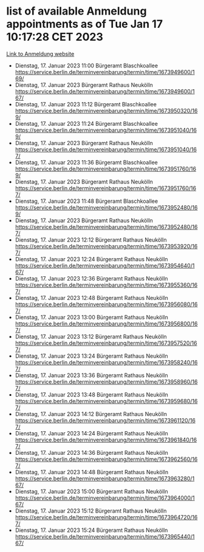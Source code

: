 # list of available Anmeldung appointments as of Tue Jan 17 10:17:28 CET 2023
[Link to Anmeldung website](https://service.berlin.de/terminvereinbarung/termin/tag.php?termin=0&anliegen[]=120686&dienstleisterlist=122210,122217,327316,122219,327312,122227,327314,122231,327346,122243,327348,122252,329742,122260,329745,122262,329748,122254,329751,122271,327278,122273,327274,122277,327276,330436,122280,327294,122282,327290,122284,327292,327539,122291,327270,122285,327266,122286,327264,122296,327268,150230,329760,122301,327282,122297,327286,122294,327284,122312,329763,122314,329775,122304,327330,122311,327334,122309,327332,122281,327352,122279,329772,122276,327324,122274,327326,122267,329766,122246,327318,122251,327320,122257,327322,122208,327298,122226,327300,121362,121364&herkunft=http%3A%2F%2Fservice.berlin.de%2Fdienstleistung%2F120686%2F)
- Dienstag, 17. Januar 2023 11:00 Bürgeramt Blaschkoallee https://service.berlin.de/terminvereinbarung/termin/time/1673949600/169/
- Dienstag, 17. Januar 2023  Bürgeramt Rathaus Neukölln https://service.berlin.de/terminvereinbarung/termin/time/1673949600/167/
- Dienstag, 17. Januar 2023 11:12 Bürgeramt Blaschkoallee https://service.berlin.de/terminvereinbarung/termin/time/1673950320/169/
- Dienstag, 17. Januar 2023 11:24 Bürgeramt Blaschkoallee https://service.berlin.de/terminvereinbarung/termin/time/1673951040/169/
- Dienstag, 17. Januar 2023  Bürgeramt Rathaus Neukölln https://service.berlin.de/terminvereinbarung/termin/time/1673951040/167/
- Dienstag, 17. Januar 2023 11:36 Bürgeramt Blaschkoallee https://service.berlin.de/terminvereinbarung/termin/time/1673951760/169/
- Dienstag, 17. Januar 2023  Bürgeramt Rathaus Neukölln https://service.berlin.de/terminvereinbarung/termin/time/1673951760/167/
- Dienstag, 17. Januar 2023 11:48 Bürgeramt Blaschkoallee https://service.berlin.de/terminvereinbarung/termin/time/1673952480/169/
- Dienstag, 17. Januar 2023  Bürgeramt Rathaus Neukölln https://service.berlin.de/terminvereinbarung/termin/time/1673952480/167/
- Dienstag, 17. Januar 2023 12:12 Bürgeramt Rathaus Neukölln https://service.berlin.de/terminvereinbarung/termin/time/1673953920/167/
- Dienstag, 17. Januar 2023 12:24 Bürgeramt Rathaus Neukölln https://service.berlin.de/terminvereinbarung/termin/time/1673954640/167/
- Dienstag, 17. Januar 2023 12:36 Bürgeramt Rathaus Neukölln https://service.berlin.de/terminvereinbarung/termin/time/1673955360/167/
- Dienstag, 17. Januar 2023 12:48 Bürgeramt Rathaus Neukölln https://service.berlin.de/terminvereinbarung/termin/time/1673956080/167/
- Dienstag, 17. Januar 2023 13:00 Bürgeramt Rathaus Neukölln https://service.berlin.de/terminvereinbarung/termin/time/1673956800/167/
- Dienstag, 17. Januar 2023 13:12 Bürgeramt Rathaus Neukölln https://service.berlin.de/terminvereinbarung/termin/time/1673957520/167/
- Dienstag, 17. Januar 2023 13:24 Bürgeramt Rathaus Neukölln https://service.berlin.de/terminvereinbarung/termin/time/1673958240/167/
- Dienstag, 17. Januar 2023 13:36 Bürgeramt Rathaus Neukölln https://service.berlin.de/terminvereinbarung/termin/time/1673958960/167/
- Dienstag, 17. Januar 2023 13:48 Bürgeramt Rathaus Neukölln https://service.berlin.de/terminvereinbarung/termin/time/1673959680/167/
- Dienstag, 17. Januar 2023 14:12 Bürgeramt Rathaus Neukölln https://service.berlin.de/terminvereinbarung/termin/time/1673961120/167/
- Dienstag, 17. Januar 2023 14:24 Bürgeramt Rathaus Neukölln https://service.berlin.de/terminvereinbarung/termin/time/1673961840/167/
- Dienstag, 17. Januar 2023 14:36 Bürgeramt Rathaus Neukölln https://service.berlin.de/terminvereinbarung/termin/time/1673962560/167/
- Dienstag, 17. Januar 2023 14:48 Bürgeramt Rathaus Neukölln https://service.berlin.de/terminvereinbarung/termin/time/1673963280/167/
- Dienstag, 17. Januar 2023 15:00 Bürgeramt Rathaus Neukölln https://service.berlin.de/terminvereinbarung/termin/time/1673964000/167/
- Dienstag, 17. Januar 2023 15:12 Bürgeramt Rathaus Neukölln https://service.berlin.de/terminvereinbarung/termin/time/1673964720/167/
- Dienstag, 17. Januar 2023 15:24 Bürgeramt Rathaus Neukölln https://service.berlin.de/terminvereinbarung/termin/time/1673965440/167/
